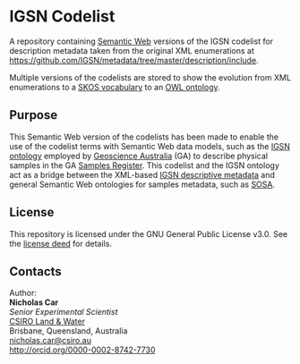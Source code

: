 # IGSN Codelist
A repository containing [Semantic Web](https://en.wikipedia.org/wiki/Semantic_Web) versions of the IGSN codelist for description metadata taken from the original XML enumerations at <https://github.com/IGSN/metadata/tree/master/description/include>.

Multiple versions of the codelists are stored to show the evolution from XML enumerations to a [SKOS vocabulary](https://en.wikipedia.org/wiki/Simple_Knowledge_Organization_System#Overview) to an [OWL ontology](https://en.wikipedia.org/wiki/Web_Ontology_Language).

## Purpose
This Semantic Web version of the codelists has been made to enable the use of the codelist terms with Semantic Web data models, such as the [IGSN ontology](https://github.com/geoscienceaustralia/igsn-ont) employed by [Geoscience Australia](http://www.ga.gov.au) (GA) to describe physical samples in the GA [Samples Register](http://pid.geoscience.gov.au/sample/). This codelist and the IGSN ontology act as a bridge between the XML-based [IGSN descriptive metadata](https://github.com/IGSN/metadata/tree/master/description) and general Semantic Web ontologies for samples metadata, such as [SOSA](https://www.w3.org/TR/vocab-ssn/).

## License
This repository is licensed under the GNU General Public License v3.0. See the [license deed](LICENSE) for details.

## Contacts
Author:  
**Nicholas Car**  
*Senior Experimental Scientist*  
[CSIRO Land & Water](https://www.csiro.au/en/Research/LWF)  
Brisbane, Queensland, Australia  
<nicholas.car@csiro.au>  
<http://orcid.org/0000-0002-8742-7730>
